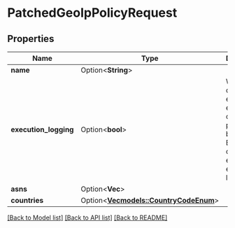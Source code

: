# PatchedGeoIpPolicyRequest

## Properties

Name | Type | Description | Notes
------------ | ------------- | ------------- | -------------
**name** | Option<**String**> |  | [optional]
**execution_logging** | Option<**bool**> | When this option is enabled, all executions of this policy will be logged. By default, only execution errors are logged. | [optional]
**asns** | Option<**Vec<i32>**> |  | [optional]
**countries** | Option<[**Vec<models::CountryCodeEnum>**](CountryCodeEnum.md)> |  | [optional]

[[Back to Model list]](../README.md#documentation-for-models) [[Back to API list]](../README.md#documentation-for-api-endpoints) [[Back to README]](../README.md)


